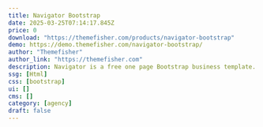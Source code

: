 ```yaml
---
title: Navigator Bootstrap
date: 2025-03-25T07:14:17.845Z
price: 0
download: "https://themefisher.com/products/navigator-bootstrap"
demo: https://demo.themefisher.com/navigator-bootstrap/
author: "Themefisher"
author_link: "https://themefisher.com"
description: Navigator is a free one page Bootstrap business template.
ssg: [Html]
css: [bootstrap]
ui: []
cms: []
category: [agency]
draft: false
---
```

